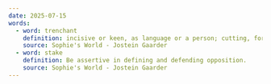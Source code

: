 ```yaml
---
date: 2025-07-15
words:
  - word: trenchant
    definition: incisive or keen, as language or a person; cutting, forceful, and effective
    source: Sophie's World - Jostein Gaarder
  - word: stake
    definition: Be assertive in defining and defending opposition.
    source: Sophie's World - Jostein Gaarder
---
```


